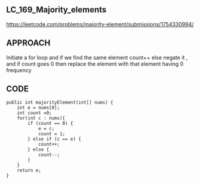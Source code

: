 ## LC_169_Majority_elements
https://leetcode.com/problems/majority-element/submissions/1754330994/
## APPROACH 
Initiate a for loop and if we find the same element count++ else negate it , and if count goes 0 then replace the element with that element having 0 frequency

## CODE
    public int majorityElement(int[] nums) {
        int e = nums[0];
        int count =0;
        for(int c : nums){
            if (count == 0) {
                e = c;
                count = 1;
            } else if (c == e) {
                count++;
            } else {
                count--;
            }
        }
        return e;
    }
